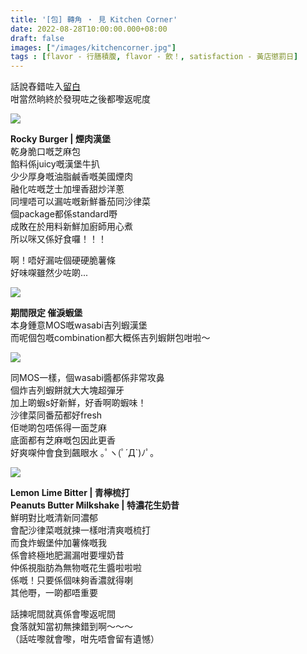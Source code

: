 ```yaml
---
title: '[包] 轉角 ‧ 見 Kitchen Corner'
date: 2022-08-28T10:00:00.000+08:00
draft: false
images: ["/images/kitchencorner.jpg"]
tags : [flavor - 行膳積腹, flavor - 飲！, satisfaction - 黃店懲罰日]
---
```


話說舂錯咗入[留白](https://hidie.net/blankcafe/)  
咁當然晌終於發現咗之後都嚟返呢度  

![](/images/kitchencorner.jpg)

**Rocky Burger | 煙肉漢堡**  
乾身脆口嘅芝麻包  
餡料係juicy嘅漢堡牛扒  
少少厚身嘅油脂鹹香嘅美國煙肉  
融化咗嘅芝士加埋香甜炒洋蔥  
同埋唔可以漏咗嘅新鮮番茄同沙律菜  
個package都係standard嘢  
成敗在於用料新鮮加廚師用心煮  
所以咪又係好食囉！！！  
  
啊！唔好漏咗個硬硬脆薯條  
好味㗎雖然少咗啲...  

![](/images/kitchencorner1.jpg)

**期間限定 催淚蝦堡**  
本身鍾意MOS嘅wasabi吉列蝦漢堡  
而呢個包嘅combination都大概係吉列蝦餅包咁啦～  

![](/images/kitchencorner2.jpg)

同MOS一樣，個wasabi醬都係非常攻鼻   
個炸吉列蝦餅就大大塊超彈牙  
加上啲蝦s好新鮮，好香啊啲蝦味！  
沙律菜同番茄都好fresh  
佢哋啲包唔係得一面芝麻  
底面都有芝麻嘅包因此更香  
好爽㗎仲會食到飆眼水 ｡ﾟヽ(ﾟ´Д`)ﾉﾟ｡   

![](/images/kitchencorner3.jpg)

**Lemon Lime Bitter | 青檸梳打**  
**Peanuts Butter Milkshake | 特濃花生奶昔**  
鮮明對比嘅清新同濃郁  
會配沙律菜嘅就揀一樣咁清爽嘅梳打  
而食炸蝦堡仲加薯條嘅我  
係會終極地肥漏漏咁要埋奶昔  
仲係視脂肪為無物嘅花生醬啦啦啦  
係嘅！只要係個味夠香濃就得喇  
其他嘢，一啲都唔重要  
  
話揀呢間就真係會嚟返呢間  
食落就知當初無揀錯到啊～～～  
（話咗嚟就會嚟，咁先唔會留有遺憾）  
